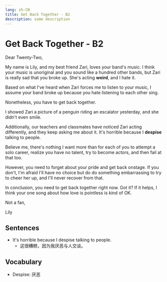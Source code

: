 ```yaml
---
lang: zh-CN
title: Get Back Together - B2
description: some description
---
```


# Get Back Together - B2

Dear Twenty-Two,

My name is Lily, and my best friend Zari, loves your band's music. I think your music is unoriginal and you sound like a hundred other bands, but Zari is really sad that you broke up. She's acting **weird**, and I hate it.

Based on what I've heard when Zari forces me to listen to your music, I assume your band broke up because you hate listening to each other sing.

Nonetheless, you have to get back together.

I showed Zari a picture of a penguin riding an escalator yesterday, and she didn't even smile.

Additionally, our teachers and classmates have noticed Zari acting differently, and they keep asking me about it. It's horrible because I **despise** talking to people.

Believe me, there's nothing I want more than for each of you to attempt a solo career, realize you have no talent, try to become actors, and then fail at that too.

However, you need to forget about your pride and get back onstage. If you don't, I'm afraid I'll have no choice but do do something embarrassing to try to cheer her up, and I'll never recover from that.

In conclusion, you need to get back together right now. Got it? If it helps, I think your one song about how love is pointless is kind of OK.

Not a fan,

Lily

## Sentences

- It's horrible because I despise talking to people.
  - 这很糟糕，因为我厌恶与人交谈。

## Vocabulary

- Despise: 厌恶
